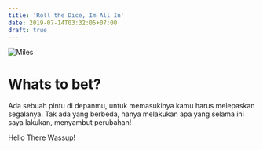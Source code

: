 ```yaml
---
title: 'Roll the Dice, Im All In'
date: 2019-07-14T03:32:05+07:00
draft: true
---
```

![Miles](/Miles.webp)

# Whats to bet?

Ada sebuah pintu di depanmu, untuk memasukinya kamu harus melepaskan segalanya.
Tak ada yang berbeda, hanya melakukan apa yang selama ini saya lakukan, menyambut perubahan!

Hello There Wassup!
